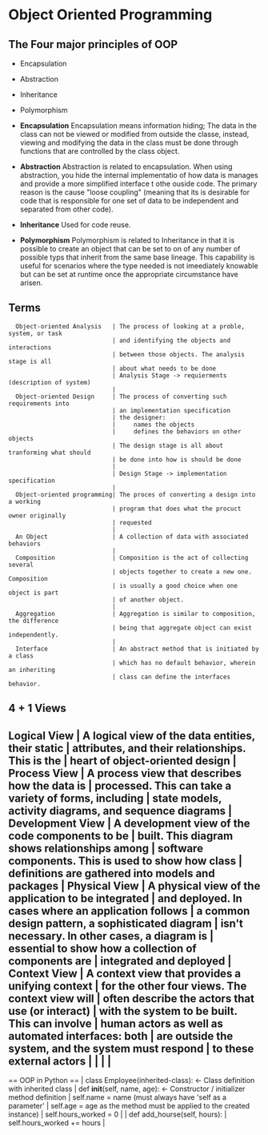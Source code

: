 # Object Oriented Programming

## The Four major principles of OOP
  - Encapsulation
  - Abstraction
  - Inheritance
  - Polymorphism

  - **Encapsulation**
    Encapsulation means information hiding; The data in the class can not be
    viewed or modified from outside the classe, instead, viewing and modifying
    the data in the class must be done through functions that are controlled by
    the class object.

  - **Abstraction**
    Abstraction is related to encapsulation. When using abstraction, you hide the
    internal implementatio of how data is manages and provide a more simplified
    interface t othe ouside code. The primary reason is the cause "loose coupling"
    (meaning that its is desirable for code that is responsible for one set of data
    to be independent and separated from other code).

  - **Inheritance**
    Used for code reuse.

  - **Polymorphism**
    Polymorphism is related to Inheritance in that it is possible to create
    an object that can be set to on of any number of possible typs that inherit
    from the same base lineage. This capability is useful for scenarios where the
    type needed is not imeediately knowable but can be set at runtime once the
    appropriate circumstance have arisen.

## Terms
```
  Object-oriented Analysis   | The process of looking at a proble, system, or task
                             | and identifying the objects and interactions
                             | between those objects. The analysis stage is all
                             | about what needs to be done
                             | Analysis Stage -> requierments (description of system)
                             |
  Object-oriented Design     | The process of converting such requirements into
                             | an implementation specification
                             | the designer:
                             |     names the objects
                             |     defines the behaviors on other objects
                             | The design stage is all about tranforming what should
                             | be done into how is should be done
                             |
                             | Design Stage -> implementation specification
                             |
  Object-oriented programming| The proces of converting a design into a working
                             | program that does what the procuct owner originally
                             | requested
                             |
  An Object                  | A collection of data with associated behaviors
                             |
  Composition                | Composition is the act of collecting several
                             | objects together to create a new one. Composition
                             | is usually a good choice when one object is part
                             | of another object.
                             |
  Aggregation                | Aggregation is similar to composition, the difference
                             | being that aggregate object can exist independently.
                             |
  Interface                  | An abstract method that is initiated by a class
                             | which has no default behavior, wherein an inheriting
                             | class can define the interfaces behavior.
``` 
## 4 + 1 Views

  Logical View               | A logical view of the data entities, their static
                             | attributes, and their relationships. This is the
                             | heart of object-oriented design
                             |
  Process View               | A process view that describes how the data is
                             | processed. This can take a variety of forms, including
                             | state models, activity diagrams, and sequence diagrams
                             |
  Development View           | A development view of the code components to be
                             | built. This diagram shows relationships among
                             | software components. This is used to show how class
                             | definitions are gathered into models and packages
                             |
  Physical View              | A physical view of the application to be integrated
                             | and deployed. In cases where an application follows
                             | a common design pattern, a sophisticated diagram
                             | isn't necessary. In other cases, a diagram is
                             | essential to show how a collection of components are
                             | integrated and deployed
                             |
  Context View               | A context view that provides a unifying context
                             | for the other four views. The context view will
                             | often describe the actors that use (or interact)
                             | with the system to be built. This can involve
                             | human actors as well as automated interfaces: both
                             | are outside the system, and the system must respond
                             | to these external actors
                             |
                             |
                             |
                             |
--------------------------------------------------------------------------------
== OOP in Python ==
                             | class Employee(inherited-class):   <- Class definition with inherited class
                             |    def __init__(self, name, age):  <- Constructor / initializer method definition
                             |      self.name = name                 (must always have 'self as a parameter'
                             |      self.age = age                    as the method must be applied to the created instance)
                             |      self.hours_worked = 0
                             |
                             |    def add_hourse(self, hours):
                             |      self.hours_worked += hours
                             |
